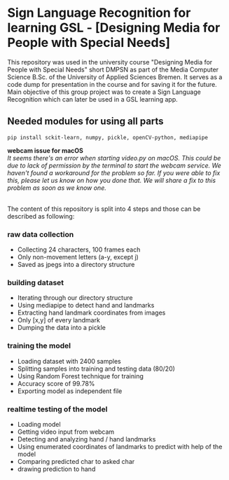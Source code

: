 # Sign Language Recognition for learning GSL - [Designing Media for People with Special Needs]
This repository was used in the university course "Designing Media for People with Special Needs" short DMPSN as part of the Media Computer Science B.Sc. of the University of Applied Sciences Bremen. It serves as a code dump for presentation in the course and for saving it for the future. Main objective of this group project was to create a Sign Language Recognition which can later be used in a GSL learning app.

## Needed modules for using all parts
```
pip install sckit-learn, numpy, pickle, openCV-python, mediapipe
```

**webcam issue for macOS**  
*It seems there's an error when starting video.py on macOS. This could be due to lack of permission by the terminal to start the webcam service. We haven't found a workaround for the problem so far. If you were able to fix this, please let us know on how you done that. We will share a fix to this problem as soon as we know one.*
</br>
</br>


  

The content of this repository is split into 4 steps and those can be described as following:
### raw data collection
+ Collecting 24 characters, 100 frames each
+ Only non-movement letters (a-y, except j)
+ Saved as jpegs into a directory structure

### building dataset
+ Iterating through our directory structure
+ Using mediapipe to detect hand and landmarks
+ Extracting hand landmark coordinates from images
+ Only [x,y] of every landmark
+ Dumping the data into a pickle

### training the model
+ Loading dataset with 2400 samples
+ Splitting samples into training and testing data (80/20)
+ Using Random Forest technique for training
+ Accuracy score of 99.78%
+ Exporting model as independent file

### realtime testing of the model
+ Loading model
+ Getting video input from webcam
+ Detecting and analyzing hand / hand landmarks
+ Using enumerated coordinates of landmarks to predict with help of the model
+ Comparing predicted char to asked char
+ drawing prediction to hand

